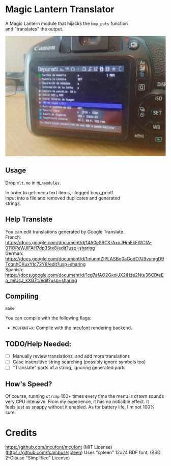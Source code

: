 # Magic Lantern Translator
A Magic Lantern module that hijacks the `bmp_puts` function  
and "translates" the output.

![demo](demo.jpg)

## Usage
Drop `mlt.mo` in `ML/modules`.

In order to get menu text items, I logged bmp_printf  
input into a file and removed duplicates and generated  
strings.  

## Help Translate
You can edit translations generated by Google Translate.  
French:  https://docs.google.com/document/d/14A0eS9CKrAxoJHmEkFWCfA-011OPeWJIFAH7dp3Stx8/edit?usp=sharing  
German:  https://docs.google.com/document/d/1munmZIPLASBq0aGodO7J9vumgD9TcqnhCKuxYtc72Y8/edit?usp=sharing  
Spanish: https://docs.google.com/document/d/1cg7afAO2GxoiJX2iHze2Ntu36CBteEo_miUcJ_kXG7c/edit?usp=sharing  

## Compiling
```
make
```

You can compile with the following flags:
- `MCUFONT=X`: Compile with the [mcufont](https://github.com/mcufont/mcufont) rendering backend.  

## TODO/Help Needed:
- [ ] Manually review translations, and add more translations
- [ ] Case insensitive string searching (possibly ignore symbols too)
- [ ] "Translate" parts of a string, ignoring generated parts

## How's Speed?
Of course, running `strcmp` 100+ times every time the menu is drawn sounds  
very CPU intensive. From my experience, it has no noticible effect. It  
feels just as snappy without it enabled. As for battery life, I'm not 100% sure.  

# Credits
https://github.com/mcufont/mcufont (MIT License)  
(https://github.com/fcambus/spleen) Uses "spleen" 12x24 BDF font, (BSD 2-Clause "Simplified" License)  
